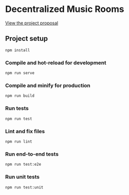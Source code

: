 # Decentralized Music Rooms
[View the project proposal](ProjectProposal%20(Detailed).pdf)

## Project setup
```
npm install
```

### Compile and hot-reload for development
```
npm run serve
```

### Compile and minify for production
```
npm run build
```

### Run tests
```
npm run test
```

### Lint and fix files
```
npm run lint
```

### Run end-to-end tests
```
npm run test:e2e
```

### Run unit tests
```
npm run test:unit
```
